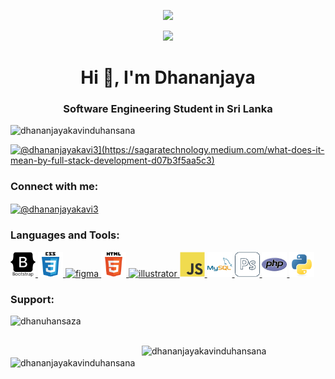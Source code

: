 <p align="center"> <img src="https://www.softprodigy.com/storage/2021/06/JS-Development-Gif.gif" /> </p>
<p align="center"> <img src="https://mir-s3-cdn-cf.behance.net/project_modules/max_1200/81bb4b165684019.640b6038d133e.gif" /> </p>
<h1 align="center">Hi 👋, I'm Dhananjaya</h1>
<h3 align="center">Software Engineering Student in Sri Lanka</h3>

<p align="left"> <img src="https://komarev.com/ghpvc/?username=dhananjayakavinduhansana&label=Profile%20views&color=0e75b6&style=flat" alt="dhananjayakavinduhansana" /> </p>
<p align="left"> <a href="https://twitter.com/@dhananjayakavi3" target="blank"><img src="https://img.shields.io/twitter/follow/@dhananjayakavi3?logo=twitter&style=for-the-badge" alt="@dhananjayakavi3](https://sagaratechnology.medium.com/what-does-it-mean-by-full-stack-development-d07b3f5aa5c3)" /></a> </p>

<h3 align="left">Connect with me:</h3>
<p align="left">
<a href="https://twitter.com/@dhananjayakavi3" target="blank"><img align="center" src="https://raw.githubusercontent.com/rahuldkjain/github-profile-readme-generator/master/src/images/icons/Social/twitter.svg" alt="@dhananjayakavi3" height="30" width="40" /></a>
</p>

<h3 align="left">Languages and Tools:</h3>
<p align="left"> <a href="https://getbootstrap.com" target="_blank" rel="noreferrer"> <img src="https://raw.githubusercontent.com/devicons/devicon/master/icons/bootstrap/bootstrap-plain-wordmark.svg" alt="bootstrap" width="40" height="40"/> </a> <a href="https://www.w3schools.com/css/" target="_blank" rel="noreferrer"> <img src="https://raw.githubusercontent.com/devicons/devicon/master/icons/css3/css3-original-wordmark.svg" alt="css3" width="40" height="40"/> </a> <a href="https://www.figma.com/" target="_blank" rel="noreferrer"> <img src="https://www.vectorlogo.zone/logos/figma/figma-icon.svg" alt="figma" width="40" height="40"/> </a> <a href="https://www.w3.org/html/" target="_blank" rel="noreferrer"> <img src="https://raw.githubusercontent.com/devicons/devicon/master/icons/html5/html5-original-wordmark.svg" alt="html5" width="40" height="40"/> </a> <a href="https://www.adobe.com/in/products/illustrator.html" target="_blank" rel="noreferrer"> <img src="https://www.vectorlogo.zone/logos/adobe_illustrator/adobe_illustrator-icon.svg" alt="illustrator" width="40" height="40"/> </a> <a href="https://developer.mozilla.org/en-US/docs/Web/JavaScript" target="_blank" rel="noreferrer"> <img src="https://raw.githubusercontent.com/devicons/devicon/master/icons/javascript/javascript-original.svg" alt="javascript" width="40" height="40"/> </a> <a href="https://www.mysql.com/" target="_blank" rel="noreferrer"> <img src="https://raw.githubusercontent.com/devicons/devicon/master/icons/mysql/mysql-original-wordmark.svg" alt="mysql" width="40" height="40"/> </a> <a href="https://www.photoshop.com/en" target="_blank" rel="noreferrer"> <img src="https://raw.githubusercontent.com/devicons/devicon/master/icons/photoshop/photoshop-line.svg" alt="photoshop" width="40" height="40"/> </a> <a href="https://www.php.net" target="_blank" rel="noreferrer"> <img src="https://raw.githubusercontent.com/devicons/devicon/master/icons/php/php-original.svg" alt="php" width="40" height="40"/> </a> <a href="https://www.python.org" target="_blank" rel="noreferrer"> <img src="https://raw.githubusercontent.com/devicons/devicon/master/icons/python/python-original.svg" alt="python" width="40" height="40"/> </a> </p>

<h3 align="left">Support:</h3>
<p><a href="https://www.buymeacoffee.com/dhanuhansaza"> <img align="left" src="https://cdn.buymeacoffee.com/buttons/v2/default-yellow.png" height="50" width="210" alt="dhanuhansaza" /></a></p><br><br>

<p><img align="left" src="https://github-readme-stats.vercel.app/api/top-langs?username=dhananjayakavinduhansana&show_icons=true&locale=en&layout=compact" alt="dhananjayakavinduhansana" /></p>

<p>&nbsp;<img align="center" src="https://github-readme-stats.vercel.app/api?username=dhananjayakavinduhansana&show_icons=true&locale=en" alt="dhananjayakavinduhansana" /></p>
